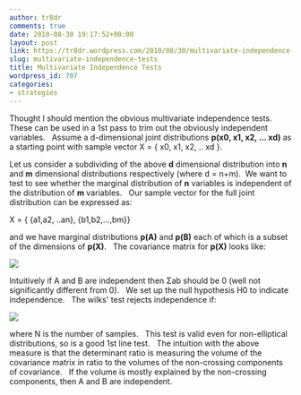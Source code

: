 ```yaml
---
author: tr8dr
comments: true
date: 2010-08-30 19:17:52+00:00
layout: post
link: https://tr8dr.wordpress.com/2010/08/30/multivariate-independence-tests/
slug: multivariate-independence-tests
title: Multivariate Independence Tests
wordpress_id: 707
categories:
- strategies
---
```


Thought I should mention the obvious multivariate independence tests.   These can be used in a 1st pass to trim out the obviously independent variables.   Assume a d-dimensional joint distributions **p(x0, x1, x2, ... xd)** as a starting point with sample vector X = { x0, x1, x2, .. xd }.

Let us consider a subdividing of the above **d** dimensional distribution into **n** and **m** dimensional distributions respectively (where d = n+m).  We want to test to see whether the marginal distribution of **n** variables is independent of the distribution of **m** variables.   Our sample vector for the full joint distribution can be expressed as:


X = { {a1,a2, ..an}, {b1,b2,...,bm}}


and we have marginal distributions **p(A)** and **p(B)** each of which is a subset of the dimensions of **p(X)**.   The covariance matrix for **p(X)** looks like:


[![](http://tr8dr.files.wordpress.com/2010/08/screen-shot-2010-08-30-at-2-46-32-pm.png)](http://tr8dr.files.wordpress.com/2010/08/screen-shot-2010-08-30-at-2-46-32-pm.png)


Intuitively if A and B are independent then Σab should be 0 (well not significantly different from 0).   We set up the null hypothesis H0 to indicate independence.   The wilks' test rejects independence if:


[![](http://tr8dr.files.wordpress.com/2010/08/screen-shot-2010-08-30-at-3-13-57-pm.png)](http://tr8dr.files.wordpress.com/2010/08/screen-shot-2010-08-30-at-3-13-57-pm.png)


where N is the number of samples.   This test is valid even for non-elliptical distributions, so is a good 1st line test.   The intuition with the above measure is that the determinant ratio is measuring the volume of the covariance matrix in ratio to the volumes of the non-crossing components of covariance.   If the volume is mostly explained by the non-crossing components, then A and B are independent.
